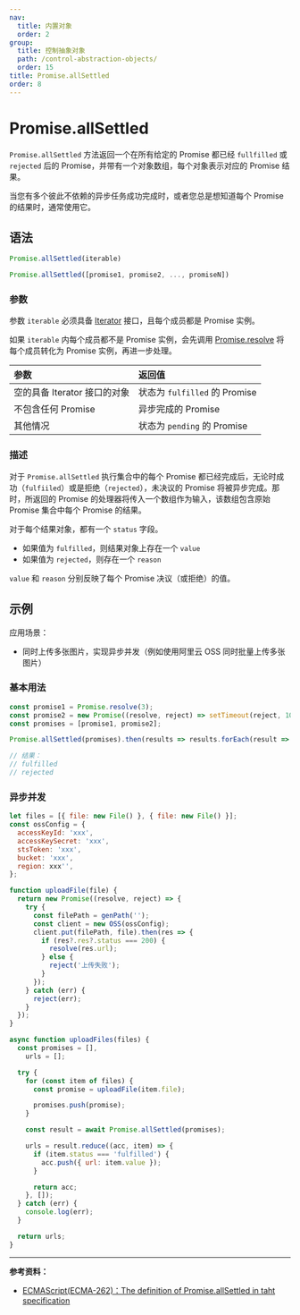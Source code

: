 ```yaml
---
nav:
  title: 内置对象
  order: 2
group:
  title: 控制抽象对象
  path: /control-abstraction-objects/
  order: 15
title: Promise.allSettled
order: 8
---
```


# Promise.allSettled

`Promise.allSettled` 方法返回一个在所有给定的 Promise 都已经 `fullfilled` 或 `rejected` 后的 Promise，并带有一个对象数组，每个对象表示对应的 Promise 结果。

当您有多个彼此不依赖的异步任务成功完成时，或者您总是想知道每个 Promise 的结果时，通常使用它。

## 语法

```js
Promise.allSettled(iterable)

Promise.allSettled([promise1, promise2, ..., promiseN])
```

### 参数

参数 `iterable` 必须具备 [Iterator](../../iterator-objects/iterator) 接口，且每个成员都是 Promise 实例。

如果 `iterable` 内每个成员都不是 Promise 实例，会先调用 [Promise.resolve](resolve) 将每个成员转化为 Promise 实例，再进一步处理。

| 参数                         | 返回值                        |
| :--------------------------- | :---------------------------- |
| 空的具备 Iterator 接口的对象 | 状态为 `fulfilled` 的 Promise |
| 不包含任何 Promise           | 异步完成的 Promise            |
| 其他情况                     | 状态为 `pending` 的 Promise   |

### 描述

对于 `Promise.allSettled` 执行集合中的每个 Promise 都已经完成后，无论时成功（`fulfiiled`）或是拒绝（`rejected`），未决议的 Promise 将被异步完成。那时，所返回的 Promise 的处理器将传入一个数组作为输入，该数组包含原始 Promise 集合中每个 Promise 的结果。

对于每个结果对象，都有一个 `status` 字段。

- 如果值为 `fulfilled`，则结果对象上存在一个 `value`
- 如果值为 `rejected`，则存在一个 `reason`

`value` 和 `reason` 分别反映了每个 Promise 决议（或拒绝）的值。

## 示例

应用场景：

- 同时上传多张图片，实现异步并发（例如使用阿里云 OSS 同时批量上传多张图片）

### 基本用法

```js
const promise1 = Promise.resolve(3);
const promise2 = new Promise((resolve, reject) => setTimeout(reject, 100, 'foo'));
const promises = [promise1, promise2];

Promise.allSettled(promises).then(results => results.forEach(result => console.log(result.status)));

// 结果：
// fulfilled
// rejected
```

### 异步并发

```js
let files = [{ file: new File() }, { file: new File() }];
const ossConfig = {
  accessKeyId: 'xxx',
  accessKeySecret: 'xxx',
  stsToken: 'xxx',
  bucket: 'xxx',
  region: xxx'',
};

function uploadFile(file) {
  return new Promise((resolve, reject) => {
    try {
      const filePath = genPath('');
      const client = new OSS(ossConfig);
      client.put(filePath, file).then(res => {
        if (res?.res?.status === 200) {
          resolve(res.url);
        } else {
          reject('上传失败');
        }
      });
    } catch (err) {
      reject(err);
    }
  });
}

async function uploadFiles(files) {
  const promises = [],
    urls = [];

  try {
    for (const item of files) {
      const promise = uploadFile(item.file);

      promises.push(promise);
    }

    const result = await Promise.allSettled(promises);

    urls = result.reduce((acc, item) => {
      if (item.status === 'fulfilled') {
        acc.push({ url: item.value });
      }

      return acc;
    }, []);
  } catch (err) {
    console.log(err);
  }

  return urls;
}
```

---

**参考资料：**

- [ECMAScript(ECMA-262)：The definition of Promise.allSettled in taht specification](https://tc39.es/proposal-promise-allSettled/)
